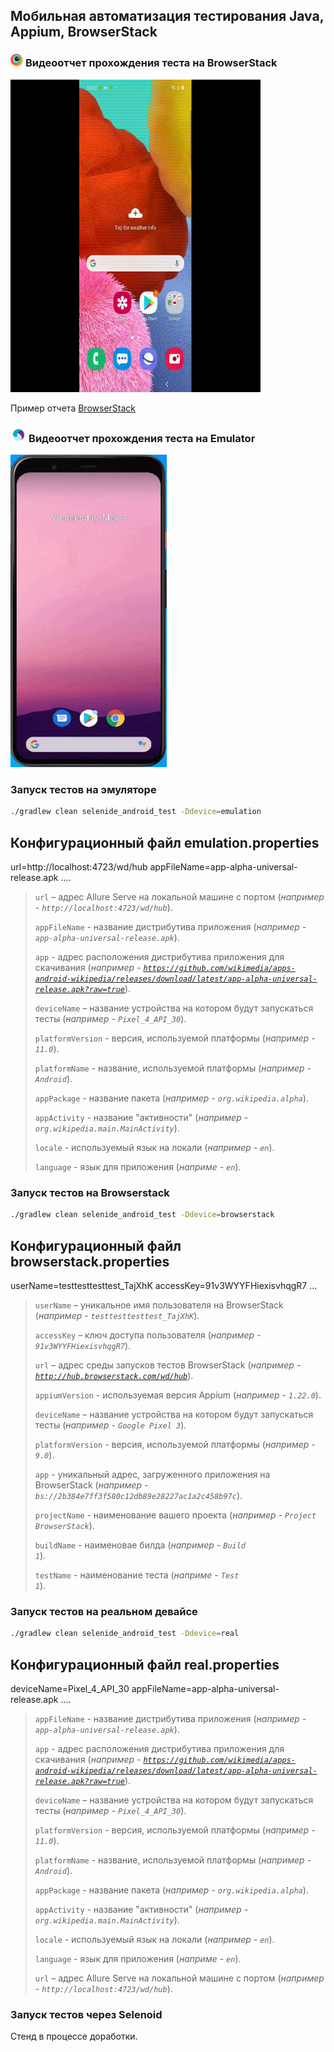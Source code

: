 ## Мобильная автоматизация тестирования Java, Appium, BrowserStack

### <img width="4%" title="BrowserStack" src="src/test/resources/media/bStack.png"> Видеоотчет прохождения теста на BrowserStack
<p align="left">
  <img title="Emulation video" src="src/test/resources/media/browserStack-report.gif" width="400" height="500">
</p>

Пример отчета [BrowserStack](https://app-automate.browserstack.com/dashboard/v2/builds/58588d66846cd2f0a7c2f5e9feb27bd44b6172c9/sessions/c15e482b89f87a126395ee2a768e56e4742812ed)

### <img width="5%" title="Appium" src="src/test/resources/media/Appium.png"> Видеоотчет прохождения теста на Emulator
<p align="left">
  <img title="Emulation video" src="src/test/resources/media/Emulation.gif" width="250" height="500">
</p>


### Запуск тестов на эмуляторе

```bash
./gradlew clean selenide_android_test -Ddevice=emulation
```
## Конфигурационный файл emulation.properties
url=http://localhost:4723/wd/hub
appFileName=app-alpha-universal-release.apk
....

> <code>url</code> – адрес Allure Serve на локальной машине с портом (_например - <code>http://localhost:4723/wd/hub</code>_).
>
> <code>appFileName</code> - название дистрибутива приложения (_например - <code>app-alpha-universal-release.apk</code>_).
>
> <code>app</code> - адрес расположения дистрибутива приложения для скачивания (_например - <code>https://github.com/wikimedia/apps-android-wikipedia/releases/download/latest/app-alpha-universal-release.apk?raw=true</code>_).
>
> <code>deviceName</code> – название устройства на котором будут запускаться тесты (_например - <code>Pixel_4_API_30</code>_).
>
> <code>platformVersion</code> - версия, используемой платформы (_например - <code>11.0</code>_).
>
> <code>platformName</code> - название, используемой платформы (_например - <code>Android</code>_).
>
> <code>appPackage</code> - название пакета (_например - <code>org.wikipedia.alpha</code>_).
>
> <code>appActivity</code> - название "активности" (_например - <code>org.wikipedia.main.MainActivity</code>_).
>
> <code>locale</code> - используемый язык на локали (_например - <code>en</code>_).
>
><code>language</code> - язык для приложения (_наприме - <code>en</code>_).


### Запуск тестов на Browserstack

```bash
./gradlew clean selenide_android_test -Ddevice=browserstack
```

## Конфигурационный файл browserstack.properties
userName=testtesttesttest_TajXhK
accessKey=91v3WYYFHiexisvhqgR7
...

> <code>userName</code> – уникальное имя пользователя на BrowserStack (_например - <code>testtesttesttest_TajXhK</code>_).
>
> <code>accessKey</code> – ключ доступа пользователя (_например - <code>91v3WYYFHiexisvhqgR7</code>_).
>
> <code>url</code> – адрес среды запусков тестов BrowserStack (_например - <code>http://hub.browserstack.com/wd/hub</code>_).
>
> <code>appiumVersion</code> - используемая версия Appium (_например - <code>1.22.0</code>_).
>
> <code>deviceName</code> – название устройства на котором будут запускаться тесты (_например - <code>Google Pixel 3</code>_).
>
> <code>platformVersion</code> - версия, используемой платформы (_например - <code>9.0</code>_).
>
> <code>app</code> - уникальный адрес, загруженного приложения на BrowserStack (_например - <code>bs://2b384e7ff3f580c12db89e28227ac1a2c458b97c</code>_).
>
> <code>projectName</code> - наименование вашего проекта (_например - <code>Project BrowserStack</code>_).
>
> <code>buildName</code> - наименовае билда (_например - <code>Build 1</code>_).
>
><code>testName</code> - наименование теста (_наприме - <code>Test 1</code>_).



### Запуск тестов на реальном девайсе

```bash
./gradlew clean selenide_android_test -Ddevice=real
```

## Конфигурационный файл real.properties
deviceName=Pixel_4_API_30
appFileName=app-alpha-universal-release.apk
....

> <code>appFileName</code> - название дистрибутива приложения (_например - <code>app-alpha-universal-release.apk</code>_).
>
> <code>app</code> - адрес расположения дистрибутива приложения для скачивания (_например - <code>https://github.com/wikimedia/apps-android-wikipedia/releases/download/latest/app-alpha-universal-release.apk?raw=true</code>_).
>
> <code>deviceName</code> – название устройства на котором будут запускаться тесты (_например - <code>Pixel_4_API_30</code>_).
>
> <code>platformVersion</code> - версия, используемой платформы (_например - <code>11.0</code>_).
>
> <code>platformName</code> - название, используемой платформы (_например - <code>Android</code>_).
>
> <code>appPackage</code> - название пакета (_например - <code>org.wikipedia.alpha</code>_).
>
> <code>appActivity</code> - название "активности" (_например - <code>org.wikipedia.main.MainActivity</code>_).
>
> <code>locale</code> - используемый язык на локали (_например - <code>en</code>_).
>
><code>language</code> - язык для приложения (_наприме - <code>en</code>_).
>
> <code>url</code> – адрес Allure Serve на локальной машине с портом (_например - <code>http://localhost:4723/wd/hub</code>_).


### Запуск тестов через Selenoid
Стенд в процессе доработки.
